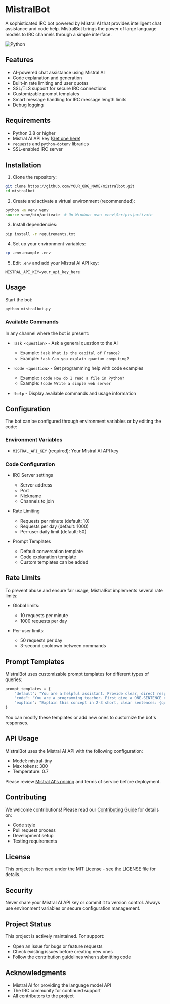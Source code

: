 # MistralBot

A sophisticated IRC bot powered by Mistral AI that provides intelligent chat assistance and code help. MistralBot brings the power of large language models to IRC channels through a simple interface.

![Python](https://img.shields.io/badge/python-3.8%2B-blue)

## Features

- AI-powered chat assistance using Mistral AI
- Code explanation and generation
- Built-in rate limiting and user quotas
- SSL/TLS support for secure IRC connections
- Customizable prompt templates
- Smart message handling for IRC message length limits
- Debug logging

## Requirements

- Python 3.8 or higher
- Mistral AI API key ([Get one here](https://mistral.ai))
- `requests` and `python-dotenv` libraries
- SSL-enabled IRC server

## Installation

1. Clone the repository:
```bash
git clone https://github.com/YOUR_ORG_NAME/mistralbot.git
cd mistralbot
```

2. Create and activate a virtual environment (recommended):
```bash
python -m venv venv
source venv/bin/activate  # On Windows use: venv\Scripts\activate
```

3. Install dependencies:
```bash
pip install -r requirements.txt
```

4. Set up your environment variables:
```bash
cp .env.example .env
```

5. Edit `.env` and add your Mistral AI API key:
```env
MISTRAL_API_KEY=your_api_key_here
```

## Usage

Start the bot:
```bash
python mistralbot.py
```

### Available Commands

In any channel where the bot is present:

- `!ask <question>` - Ask a general question to the AI
  - Example: `!ask What is the capital of France?`
  - Example: `!ask Can you explain quantum computing?`

- `!code <question>` - Get programming help with code examples
  - Example: `!code How do I read a file in Python?`
  - Example: `!code Write a simple web server`

- `!help` - Display available commands and usage information

## Configuration

The bot can be configured through environment variables or by editing the code:

### Environment Variables
- `MISTRAL_API_KEY` (required): Your Mistral AI API key

### Code Configuration
- IRC Server settings
  - Server address
  - Port
  - Nickname
  - Channels to join

- Rate Limiting
  - Requests per minute (default: 10)
  - Requests per day (default: 1000)
  - Per-user daily limit (default: 50)

- Prompt Templates
  - Default conversation template
  - Code explanation template
  - Custom templates can be added

## Rate Limits

To prevent abuse and ensure fair usage, MistralBot implements several rate limits:

- Global limits:
  - 10 requests per minute
  - 1000 requests per day

- Per-user limits:
  - 50 requests per day
  - 3-second cooldown between commands

## Prompt Templates

MistralBot uses customizable prompt templates for different types of queries:

```python
prompt_templates = {
    "default": "You are a helpful assistant. Provide clear, direct responses without unnecessary detail. Question: {query}",
    "code": "You are a programming teacher. First give a ONE-SENTENCE explanation. Then after 'CODE:', show simple, practical code examples with minimal comments. Keep both explanation and code concise. Question: {query}",
    "explain": "Explain this concept in 2-3 short, clear sentences: {query}"
}
```

You can modify these templates or add new ones to customize the bot's responses.

## API Usage

MistralBot uses the Mistral AI API with the following configuration:

- Model: mistral-tiny
- Max tokens: 300
- Temperature: 0.7

Please review [Mistral AI's pricing](https://mistral.ai/pricing/) and terms of service before deployment.

## Contributing

We welcome contributions! Please read our [Contributing Guide](CONTRIBUTING.md) for details on:

- Code style
- Pull request process
- Development setup
- Testing requirements

## License

This project is licensed under the MIT License - see the [LICENSE](LICENSE) file for details.

## Security

Never share your Mistral AI API key or commit it to version control. Always use environment variables or secure configuration management.

## Project Status

This project is actively maintained. For support:

- Open an issue for bugs or feature requests
- Check existing issues before creating new ones
- Follow the contribution guidelines when submitting code

## Acknowledgments

- Mistral AI for providing the language model API
- The IRC community for continued support
- All contributors to the project
